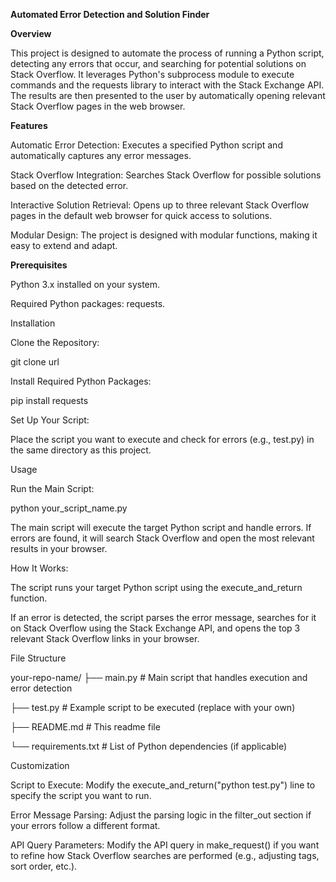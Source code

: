 **Automated Error Detection and Solution Finder**

**Overview**

This project is designed to automate the process of running a Python script, detecting any errors that occur, and searching for potential solutions on Stack Overflow. It leverages Python's subprocess module to execute commands and the requests library to interact with the Stack Exchange API. The results are then presented to the user by automatically opening relevant Stack Overflow pages in the web browser.


**Features**

Automatic Error Detection: Executes a specified Python script and automatically captures any error messages.

Stack Overflow Integration: Searches Stack Overflow for possible solutions based on the detected error.

Interactive Solution Retrieval: Opens up to three relevant Stack Overflow pages in the default web browser for quick access to solutions.

Modular Design: The project is designed with modular functions, making it easy to extend and adapt.

**Prerequisites**

Python 3.x installed on your system.

Required Python packages: requests.


Installation

Clone the Repository:

git clone url

Install Required Python Packages:

pip install requests

Set Up Your Script:

Place the script you want to execute and check for errors (e.g., test.py) in the same directory as this project.

Usage

Run the Main Script:

python your_script_name.py

The main script will execute the target Python script and handle errors.
If errors are found, it will search Stack Overflow and open the most relevant results in your browser.

How It Works:

The script runs your target Python script using the execute_and_return function.

If an error is detected, the script parses the error message, searches for it on Stack Overflow using the Stack Exchange API, and opens the top 3 relevant Stack Overflow links in your browser.

File Structure

your-repo-name/
├── main.py                # Main script that handles execution and error detection

├── test.py                # Example script to be executed (replace with your own)

├── README.md              # This readme file

└── requirements.txt       # List of Python dependencies (if applicable)

Customization

Script to Execute: Modify the execute_and_return("python test.py") line to specify the script you want to run.

Error Message Parsing: Adjust the parsing logic in the filter_out section if your errors follow a different format.

API Query Parameters: Modify the API query in make_request() if you want to refine how Stack Overflow searches are performed (e.g., adjusting tags, sort order, etc.).
